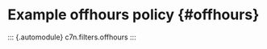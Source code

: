 Example offhours policy {#offhours}
=======================

::: {.automodule}
c7n.filters.offhours
:::
